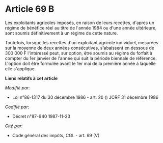 # Article 69 B

Les exploitants agricoles imposés, en raison de leurs recettes, d'après un régime de bénéfice réel au titre de l'année 1984
ou d'une année ultérieure, sont soumis définitivement à un régime de cette nature.

Toutefois, lorsque les recettes d'un exploitant agricole individuel, mesurées sur la moyenne de deux années consécutives,
s'abaissent en dessous de 300 000 F l'intéressé peut, sur option, être soumis au régime du forfait à compter du 1er janvier
de l'année qui suit la période biennale de référence. L'option doit être formulée avant le 1er mai de la première année à
laquelle elle s'applique.

**Liens relatifs à cet article**

_Modifié par_:

  - Loi n°86-1317 du 30 décembre 1986 - art. 20 () JORF 31 décembre 1986

_Codifié par_:

  - Décret n°87-940 1987-11-23

_Cité par_:

  - Code général des impôts, CGI. - art. 69 (V)
